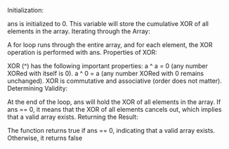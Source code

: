 Initialization:

ans is initialized to 0. This variable will store the cumulative XOR of all elements in the array.
Iterating through the Array:

A for loop runs through the entire array, and for each element, the XOR operation is performed with ans.
Properties of XOR:

XOR (^) has the following important properties:
a ^ a = 0 (any number XORed with itself is 0).
a ^ 0 = a (any number XORed with 0 remains unchanged).
XOR is commutative and associative (order does not matter).
Determining Validity:

At the end of the loop, ans will hold the XOR of all elements in the array.
If ans == 0, it means that the XOR of all elements cancels out, which implies that a valid array exists.
Returning the Result:

The function returns true if ans == 0, indicating that a valid array exists.
Otherwise, it returns false
